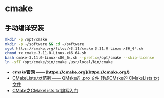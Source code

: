 # cmake

## 手动编译安装

```bash
mkdir -p /opt/cmake
mkdir -p ~/software && cd ~/software
wget https://cmake.org/files/v3.11/cmake-3.11.0-Linux-x86_64.sh
chmod +x cmake-3.11.0-Linux-x86_64.sh
bash cmake-3.11.0-Linux-x86_64.sh --prefix=/opt/cmake --skip-license
ln -sfT /opt/cmake/bin/cmake /usr/local/bin/cmake
```

- **cmake官网** —— **[https://cmake.org](https://cmake.org/)**
- [CMakeLists.txt范例 —— QMake的 .pro 文件 转成CMake的 CMakeLists.txt 文件](eg/readme.md)
- [CMake之CMakeLists.txt编写入门](cmake01.md)
